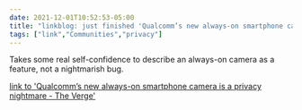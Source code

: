 ```yaml
---
date: 2021-12-01T10:52:53-05:00
title: "linkblog: just finished 'Qualcomm’s new always-on smartphone camera is a privacy nightmare - The Verge'"
tags: ["link","Communities","privacy"]
---
```

Takes some real self-confidence to describe an always-on camera as a feature, not a nightmarish bug.
 
[link to 'Qualcomm’s new always-on smartphone camera is a privacy nightmare - The Verge'](https://www.theverge.com/22811740/qualcomm-snapdragon-8-gen-1-always-on-camera-privacy-security-concerns)

